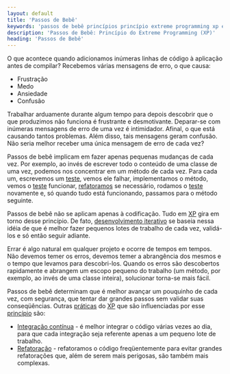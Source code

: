 ```yaml
---
layout: default
title: 'Passos de Bebê'
keywords: 'passos de bebê princípios princípio extreme programming xp extrema'
description: 'Passos de Bebê: Princípio do Extreme Programming (XP)'
heading: 'Passos de Bebê'
---
```


O que acontece quando adicionamos inúmeras linhas de código à aplicação antes de compilar? Recebemos várias mensagens de erro, o que causa:

* Frustração
* Medo
* Ansiedade
* Confusão

Trabalhar arduamente durante algum tempo para depois descobrir que o que produzimos não funciona é frustrante e desmotivante. Deparar-se com inúmeras mensagens de erro de uma vez é intimidador. Afinal, o que está causando tantos problemas. Além disso, tais mensagens geram confusão. Não seria melhor receber uma única mensagem de erro de cada vez?  

Passos de bebê implicam em fazer apenas pequenas mudanças de cada vez. Por exemplo, ao invés de escrever todo o conteúdo de uma classe de uma vez, podemos nos concentrar em um método de cada vez. Para cada um, escrevemos um [teste][tdd], vemos ele falhar, implementamos o método, vemos o [teste][tdd] funcionar, [refatoramos][ref] se necessário, rodamos o [teste][tdd] novamente e, só quando tudo está funcionando, passamos para o método seguinte.  

Passos de bebê não se aplicam apenas à codificação. Tudo em [XP][] gira em torno desse princípio. De fato, [desenvolvimento iterativo][di] se baseia nessa idéia de que é melhor fazer pequenos lotes de trabalho de cada vez, validá-los e só então seguir adiante.  

Errar é algo natural em qualquer projeto e ocorre de tempos em tempos. Não devemos temer os erros, devemos temer a abrangência dos mesmos e o tempo que levamos para descobri-los. Quando os erros são descobertos rapidamente e abrangem um escopo pequeno do trabalho (um método, por exemplo, ao invés de uma classe inteira), solucionar torna-se mais fácil.

Passos de bebê determinam que é melhor avançar um pouquinho de cada vez, com segurança, que tentar dar grandes passos sem validar suas conseqüências. Outras [práticas][pra] do [XP][] que são influenciadas por esse [princípio][pri] são:

* [Integração contínua][ic] - é melhor integrar o código várias vezes ao dia, para que cada integração seja referente apenas a um pequeno lote de trabalho.
* [Refatoração][ref] - refatoramos o código freqüentemente para evitar grandes refatorações que, além de serem mais perigosas, são também mais complexas.

[tdd]:			/xp/praticas/tdd
[ref]:			/xp/praticas/refatoracao
[di]:			/xp/praticas/ciclo_semanal
[pra]:			/xp/praticas
[pri]:			/xp/principios
[XP]:			/xp
[ic]:			/xp/praticas/integracao


